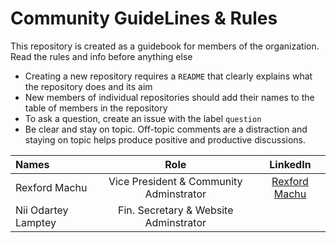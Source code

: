# Community GuideLines & Rules
This repository is created as a guidebook for members of the organization. Read the rules and info before anything else

- Creating a new repository requires a ```README``` that clearly explains what the repository does and its aim
- New members of individual repositories should add their names to the table of members in the repository
- To ask a question, create an issue with the label ```question```
- Be clear and stay on topic. Off-topic comments are a distraction and staying on topic helps produce positive and productive discussions.

| Names      | Role       | LinkedIn|
 :----------  |:------------:|:------------:|
|Rexford Machu|Vice President & Community Adminstrator|[Rexford Machu](https://www.linkedin.com/in/rexfordmachu/)|
|Nii Odartey Lamptey|Fin. Secretary & Website Adminstrator|
